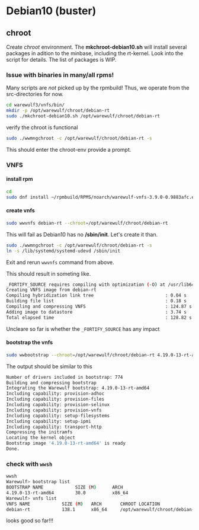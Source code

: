 # Debian10 (buster)

## chroot
Create _chroot_ environment. The **mkchroot-debian10.sh** will install several packages in adition to the minbase, including the rt-kernel.
Look into the script for details.
The list of packages is WIP.

### Issue with binaries in many/all rpms!
Many scripts are _not_ picked up by the rpmbuild!
Thus, we operate from the src-directories for now.

```bash
cd warewulf3/vnfs/bin/
mkdir -p /opt/warewulf/chroot/debian-rt
sudo ./mkchroot-debian10.sh /opt/warewulf/chroot/debian-rt
```

verify the chroot is functional
```bash
sudo ./wwmngchroot -c /opt/warewulf/chroot/debian-rt -s
```
This should enter the chroot-env provide a prompt.

### VNFS

#### install rpm
```bash
cd 
sudo dnf install ~/rpmbuild/RPMS/noarch/warewulf-vnfs-3.9.0-0.9883afc.el8.noarch.rpm 

```

#### create vnfs
```bash
sudo wwvnfs debian-rt --chroot=/opt/warewulf/chroot/debian-rt
```
This will fail as Debian10 has no **/sbin/init**.
Let's create it than.
```bash
sudo ./wwmngchroot -c /opt/warewulf/chroot/debian-rt -s
ln -s /lib/systemd/systemd-udevd /sbin/init
```
Exit and rerun `wwvnfs` command from above.

This should result in someting like.
```bash
_FORTIFY_SOURCE requires compiling with optimization (-O) at /usr/lib64/perl5/features.ph line 207.
Creating VNFS image from debian-rt
Compiling hybridization link tree                           : 0.04 s
Building file list                                          : 0.18 s
Compiling and compressing VNFS                              : 124.87 s
Adding image to datastore                                   : 3.74 s
Total elapsed time                                          : 128.82 s
```
Uncleare so far is whether the `_FORTIFY_SOURCE` has any impact

#### bootstrap the vnfs
```bash
sudo wwbootstrap --chroot=/opt/warewulf/chroot/debian-rt 4.19.0-13-rt-amd64
```
The output should be similar to this
```bash
Number of drivers included in bootstrap: 774
Building and compressing bootstrap
Integrating the Warewulf bootstrap: 4.19.0-13-rt-amd64
Including capability: provision-adhoc
Including capability: provision-files
Including capability: provision-selinux
Including capability: provision-vnfs
Including capability: setup-filesystems
Including capability: setup-ipmi
Including capability: transport-http
Compressing the initramfs
Locating the kernel object
Bootstrap image '4.19.0-13-rt-amd64' is ready
Done.
```

### check with `wwsh`

```bash
wwsh
Warewulf> bootstrap list
BOOTSTRAP NAME            SIZE (M)      ARCH
4.19.0-13-rt-amd64        30.0          x86_64
Warewulf> vnfs list 
VNFS NAME            SIZE (M)   ARCH       CHROOT LOCATION
debian-rt            138.1      x86_64     /opt/warewulf/chroot/debian-rt
```

looks good so far!!!
